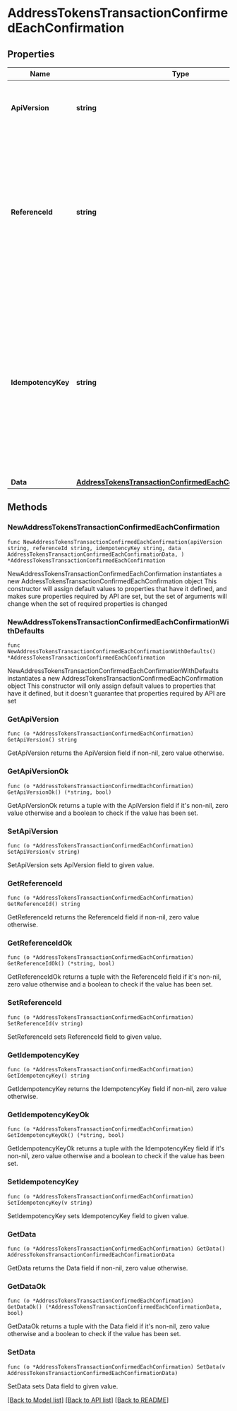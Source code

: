 # AddressTokensTransactionConfirmedEachConfirmation

## Properties

Name | Type | Description | Notes
------------ | ------------- | ------------- | -------------
**ApiVersion** | **string** | Specifies the version of the API that incorporates this endpoint. | 
**ReferenceId** | **string** | Represents a unique identifier that serves as reference to the specific request which prompts a callback, e.g. Blockchain Events Subscription, Blockchain Automation, etc. | 
**IdempotencyKey** | **string** | Specifies a unique ID generated by the system and attached to each callback. It is used by the server to recognize consecutive requests with the same data with the purpose not to perform the same operation twice. | 
**Data** | [**AddressTokensTransactionConfirmedEachConfirmationData**](AddressTokensTransactionConfirmedEachConfirmationData.md) |  | 

## Methods

### NewAddressTokensTransactionConfirmedEachConfirmation

`func NewAddressTokensTransactionConfirmedEachConfirmation(apiVersion string, referenceId string, idempotencyKey string, data AddressTokensTransactionConfirmedEachConfirmationData, ) *AddressTokensTransactionConfirmedEachConfirmation`

NewAddressTokensTransactionConfirmedEachConfirmation instantiates a new AddressTokensTransactionConfirmedEachConfirmation object
This constructor will assign default values to properties that have it defined,
and makes sure properties required by API are set, but the set of arguments
will change when the set of required properties is changed

### NewAddressTokensTransactionConfirmedEachConfirmationWithDefaults

`func NewAddressTokensTransactionConfirmedEachConfirmationWithDefaults() *AddressTokensTransactionConfirmedEachConfirmation`

NewAddressTokensTransactionConfirmedEachConfirmationWithDefaults instantiates a new AddressTokensTransactionConfirmedEachConfirmation object
This constructor will only assign default values to properties that have it defined,
but it doesn't guarantee that properties required by API are set

### GetApiVersion

`func (o *AddressTokensTransactionConfirmedEachConfirmation) GetApiVersion() string`

GetApiVersion returns the ApiVersion field if non-nil, zero value otherwise.

### GetApiVersionOk

`func (o *AddressTokensTransactionConfirmedEachConfirmation) GetApiVersionOk() (*string, bool)`

GetApiVersionOk returns a tuple with the ApiVersion field if it's non-nil, zero value otherwise
and a boolean to check if the value has been set.

### SetApiVersion

`func (o *AddressTokensTransactionConfirmedEachConfirmation) SetApiVersion(v string)`

SetApiVersion sets ApiVersion field to given value.


### GetReferenceId

`func (o *AddressTokensTransactionConfirmedEachConfirmation) GetReferenceId() string`

GetReferenceId returns the ReferenceId field if non-nil, zero value otherwise.

### GetReferenceIdOk

`func (o *AddressTokensTransactionConfirmedEachConfirmation) GetReferenceIdOk() (*string, bool)`

GetReferenceIdOk returns a tuple with the ReferenceId field if it's non-nil, zero value otherwise
and a boolean to check if the value has been set.

### SetReferenceId

`func (o *AddressTokensTransactionConfirmedEachConfirmation) SetReferenceId(v string)`

SetReferenceId sets ReferenceId field to given value.


### GetIdempotencyKey

`func (o *AddressTokensTransactionConfirmedEachConfirmation) GetIdempotencyKey() string`

GetIdempotencyKey returns the IdempotencyKey field if non-nil, zero value otherwise.

### GetIdempotencyKeyOk

`func (o *AddressTokensTransactionConfirmedEachConfirmation) GetIdempotencyKeyOk() (*string, bool)`

GetIdempotencyKeyOk returns a tuple with the IdempotencyKey field if it's non-nil, zero value otherwise
and a boolean to check if the value has been set.

### SetIdempotencyKey

`func (o *AddressTokensTransactionConfirmedEachConfirmation) SetIdempotencyKey(v string)`

SetIdempotencyKey sets IdempotencyKey field to given value.


### GetData

`func (o *AddressTokensTransactionConfirmedEachConfirmation) GetData() AddressTokensTransactionConfirmedEachConfirmationData`

GetData returns the Data field if non-nil, zero value otherwise.

### GetDataOk

`func (o *AddressTokensTransactionConfirmedEachConfirmation) GetDataOk() (*AddressTokensTransactionConfirmedEachConfirmationData, bool)`

GetDataOk returns a tuple with the Data field if it's non-nil, zero value otherwise
and a boolean to check if the value has been set.

### SetData

`func (o *AddressTokensTransactionConfirmedEachConfirmation) SetData(v AddressTokensTransactionConfirmedEachConfirmationData)`

SetData sets Data field to given value.



[[Back to Model list]](../README.md#documentation-for-models) [[Back to API list]](../README.md#documentation-for-api-endpoints) [[Back to README]](../README.md)



